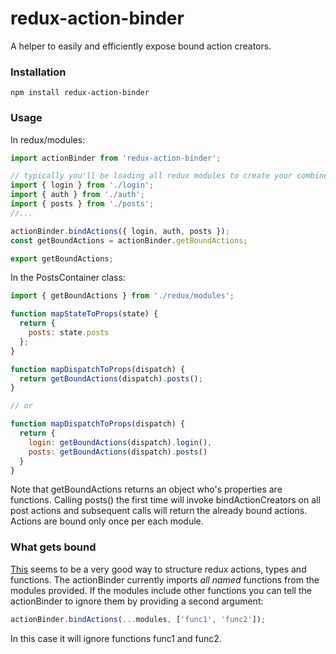 # redux-action-binder
A helper to easily and efficiently expose bound action creators.

### Installation
```
npm install redux-action-binder
```
### Usage

In redux/modules:

```javascript
import actionBinder from 'redux-action-binder';

// typically you'll be loading all redux modules to create your combined reducer:
import { login } from './login';
import { auth } from './auth';
import { posts } from './posts';
//...

actionBinder.bindActions({ login, auth, posts });
const getBoundActions = actionBinder.getBoundActions;

export getBoundActions;
```

In the PostsContainer class:
```javascript
import { getBoundActions } from './redux/modules';

function mapStateToProps(state) {
  return {
    posts: state.posts
  };
}

function mapDispatchToProps(dispatch) {
  return getBoundActions(dispatch).posts();
}

// or

function mapDispatchToProps(dispatch) {
  return {
    login: getBoundActions(dispatch).login(),
    posts: getBoundActions(dispatch).posts()
  }  
}
```
Note that getBoundActions returns an object who's properties are functions. Calling
posts() the first time will invoke bindActionCreators on all post actions and subsequent
calls will return the already bound actions. Actions are bound only once per each module.

### What gets bound
[This](https://github.com/erikras/ducks-modular-redux) seems to be a very good way to structure redux actions, types and functions. The actionBinder currently imports *all named* functions from the modules provided. If the modules include other functions you can tell the actionBinder to ignore them by providing a second argument:

```javascript
actionBinder.bindActions(...modules, ['func1', 'func2']);
```
In this case it will ignore functions func1 and func2.
